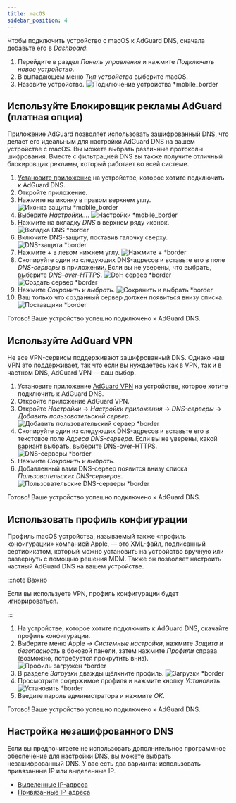 ```yaml
---
title: macOS
sidebar_position: 4
---
```


Чтобы подключить устройство с macOS к AdGuard DNS, сначала добавьте его в _Dashboard_:

1. Перейдите в раздел _Панель управления_ и нажмите _Подключить новое устройство_.
2. В выпадающем меню _Тип устройства_ выберите macOS.
3. Назовите устройство.
   ![Подключение устройства \*mobile\_border](https://cdn.adtidy.org/content/kb/dns/private/new_dns/connect/mac_ab/choose_mac.png)

## Используйте Блокировщик рекламы AdGuard (платная опция)

Приложение AdGuard позволяет использовать зашифрованный DNS, что делает его идеальным для настройки AdGuard DNS на вашем устройстве с macOS. Вы можете выбрать различные протоколы шифрования. Вместе с фильтрацией DNS вы также получите отличный блокировщик рекламы, который работает во всей системе.

1. [Установите приложение](https://adguard.com/adguard-mac/overview.html) на устройстве, которое хотите подключить к AdGuard DNS.
2. Откройте приложение.
3. Нажмите на иконку в правом верхнем углу.
   ![Иконка защиты \*mobile\_border](https://cdn.adtidy.org/content/kb/dns/private/new_dns/connect/mac_ab/mac_step3.png)
4. Выберите _Настройки..._.
   ![Настройки \*mobile\_border](https://cdn.adtidy.org/content/kb/dns/private/new_dns/connect/mac_ab/mac_step4.png)
5. Нажмите на вкладку _DNS_ в верхнем ряду иконок.
   ![Вкладка DNS \*border](https://cdn.adtidy.org/content/kb/dns/private/new_dns/connect/mac_ab/mac_step5.png)
6. Включите DNS-защиту, поставив галочку сверху.
   ![DNS-защита \*border](https://cdn.adtidy.org/content/kb/dns/private/new_dns/connect/mac_ab/mac_step6.png)
7. Нажмите _+_ в левом нижнем углу.
   ![Нажмите + \*border](https://cdn.adtidy.org/content/kb/dns/private/new_dns/connect/mac_ab/mac_step7.png)
8. Скопируйте один из следующих DNS-адресов и вставьте его в поле _DNS-серверы_ в приложении. Если вы не уверены, что выбрать, выберите _DNS-over-HTTPS_.
   ![DoH сервер \*border](https://cdn.adtidy.org/content/kb/dns/private/new_dns/connect/mac_ab/mac_step8_1.png)
   ![Создать сервер \*border](https://cdn.adtidy.org/content/kb/dns/private/new_dns/connect/mac_ab/mac_step8_2.png)
9. Нажмите _Сохранить и выбрать_.
   ![Сохранить и выбрать \*border](https://cdn.adtidy.org/content/kb/dns/private/new_dns/connect/mac_ab/mac_step9.png)
10. Ваш только что созданный сервер должен появиться внизу списка.
    ![Поставщики \*border](https://cdn.adtidy.org/content/kb/dns/private/new_dns/connect/mac_ab/mac_step10.png)

Готово! Ваше устройство успешно подключено к AdGuard DNS.

## Используйте AdGuard VPN

Не все VPN-сервисы поддерживают зашифрованный DNS. Однако наш VPN это поддерживает, так что если вы нуждаетесь как в VPN, так и в частном DNS, AdGuard VPN — ваш выбор.

1. Установите приложение [AdGuard VPN](https://adguard-vpn.com/mac/overview.html) на устройстве, которое хотите подключить к AdGuard DNS.
2. Откройте приложение AdGuard VPN.
3. Откройте _Настройки_ → _Настройки приложения_ → _DNS-серверы_ → _Добавить пользовательский сервер_.
   ![Добавить пользовательский сервер \*border](https://cdn.adtidy.org/content/kb/dns/private/new_dns/connect/mac_vpn/mac_step3.png)
4. Скопируйте один из следующих DNS-адресов и вставьте его в текстовое поле _Адреса DNS-сервера_. Если вы не уверены, какой вариант выбрать, выберите DNS-over-HTTPS.
   ![DNS-серверы \*border](https://cdn.adtidy.org/content/kb/dns/private/new_dns/connect/mac_vpn/mac_step4.png)
5. Нажмите _Сохранить и выбрать_.
6. Добавленный вами DNS-сервер появится внизу списка _Пользовательских DNS-серверов_.
   ![Пользовательские DNS-серверы \*border](https://cdn.adtidy.org/content/kb/dns/private/new_dns/connect/mac_vpn/mac_step6.png)

Готово! Ваше устройство успешно подключено к AdGuard DNS.

## Использовать профиль конфигурации

Профиль macOS устройства, называемый также «профиль конфигурации» компанией Apple, — это XML-файл, подписанный сертификатом, который можно установить на устройство вручную или развернуть с помощью решения MDM. Также он позволяет настроить частный AdGuard DNS на вашем устройстве.

:::note Важно

Если вы используете VPN, профиль конфигурации будет игнорироваться.

:::

1. На устройстве, которое хотите подключить к AdGuard DNS, скачайте профиль конфигурации.
2. Выберите меню Apple → _Системные настройки_, нажмите _Защита и безопасность_ в боковой панели, затем нажмите _Профили_ справа (возможно, потребуется прокрутить вниз).
   ![Профиль загружен \*border](https://cdn.adtidy.org/content/kb/dns/private/new_dns/connect/mac_profile/mac_step2.png)
3. В разделе _Загрузки_ дважды щёлкните профиль.
   ![Загрузки \*border](https://cdn.adtidy.org/content/kb/dns/private/new_dns/connect/mac_profile/mac_step3.png)
4. Просмотрите содержимое профиля и нажмите кнопку _Установить_.
   ![Установить \*border](https://cdn.adtidy.org/content/kb/dns/private/new_dns/connect/mac_profile/mac_step4.png)
5. Введите пароль администратора и нажмите _OK_.

Готово! Ваше устройство успешно подключено к AdGuard DNS.

## Настройка незашифрованного DNS

Если вы предпочитаете не использовать дополнительное программное обеспечение для настройки DNS, вы можете выбрать незашифрованный DNS. У вас есть два варианта: использовать привязанные IP или выделенные IP.

- [Выделенные IP-адреса](/private-dns/connect-devices/other-options/dedicated-ip.md)
- [Привязанные IP-адреса](/private-dns/connect-devices/other-options/linked-ip.md)
